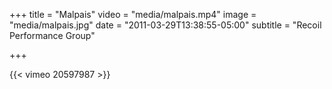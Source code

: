 +++
title = "Malpais"
video = "media/malpais.mp4"
image = "media/malpais.jpg"
date = "2011-03-29T13:38:55-05:00"
subtitle = "Recoil Performance Group"

+++

{{< vimeo 20597987 >}}

